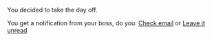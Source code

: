 You decided to take the day off.

You get a notification from your boss, do you: 
[Check email](https://github.com/jenniferl1981/cia-agent-project/blob/main/Morning/press-snooze/you-decide-to-go-to-work.md)
or
[Leave it unread](https://github.com/jenniferl1981/cia-agent-project/blob/main/Morning/press-snooze/you-sleep-for-the-whole-day.md)
